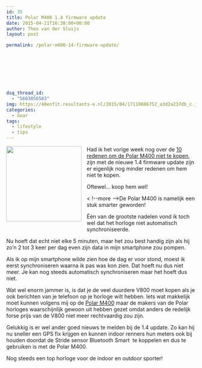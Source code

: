 ```yaml
---
id: 35
title: Polar M400 1.4 firmware update
date: 2015-04-21T16:30:00+00:00
author: Theo van der Sluijs
layout: post

permalink: /polar-m400-14-firmware-update/








dsq_thread_id:
  - "5603056583"
img: https://40enfit.resultants-e.nl/2015/04/17119686752_a3d2a237db_c.jpg
categories:
  - Gear
tags:
  - lifestyle
  - tips
---
```

<div class="separator" style="clear: both; text-align: center;">
  <a href="https://farm8.staticflickr.com/7668/17119686752_a3d2a237db_c.jpg" imageanchor="1" style="clear: left; float: left; margin-bottom: 1em; margin-right: 1em;"><img border="0" height="200" src="https://farm8.staticflickr.com/7668/17119686752_a3d2a237db_c.jpg" width="200" /></a>
</div>

Had ik het vorige week nog over de <a href="http://www.veertigenfit.nl/2015/04/10-redenen-om-de-polar-m400-niet-te.html" target="_blank">10 redenen om de Polar M400 niet te kopen</a>, zijn met de nieuwe 1.4 firmware update zijn er eigenlijk nog minder redenen om hem niet te kopen.

Oftewel&#8230; koop hem wel!

< !--more -->De Polar M400 is namelijk een stuk smarter geworden!

Één van de grootste nadelen vond ik toch wel dat het horloge niet automatisch synchroniseerde.

Nu hoeft dat echt niet elke 5 minuten, maar het zou best handig zijn als hij zo&#8217;n 2 tot 3 keer per dag even zijn data in mijn smartphone zou pompen.

Als ik op mijn smartphone wilde zien hoe de dag er voor stond, moest ik eerst synchroniseren waarna ik pas was kon zien. Dat hoeft nu dus niet meer. Je kan nog steeds automatisch synchroniseren maar het hoeft dus niet.

Wat wel enorm jammer is, is dat je de veel duurdere V800 moet kopen als je ook berichten van je telefoon op je horloge wilt hebben. Iets wat makkelijk moet kunnen volgens mij op de&nbsp;<a href="http://www.athleteshop.nl/polar-m400-gps-sporthorloge-zonder-hartslagsensor-zwart" rel="nofollow" target="_blank">Polar M400</a>&nbsp;maar de&nbsp;makers van de Polar horloges waarschijnlijk gewoon uit hebben gezet omdat anders de redelijk forse prijs van de V800 niet meer rechtvaardig zou zijn.

Gelukkig is er wel ander goed nieuws te melden bij de 1.4 update. Zo kan hij nu sneller een GPS fix krijgen en kunnen indoor renners hun meters ook bij houden doordat de&nbsp;Stride sensor Bluetooth Smart &nbsp;te koppelen en dus te gebruiken is met de Polar M400.

Nog steeds een top horloge voor de indoor en outdoor sporter!